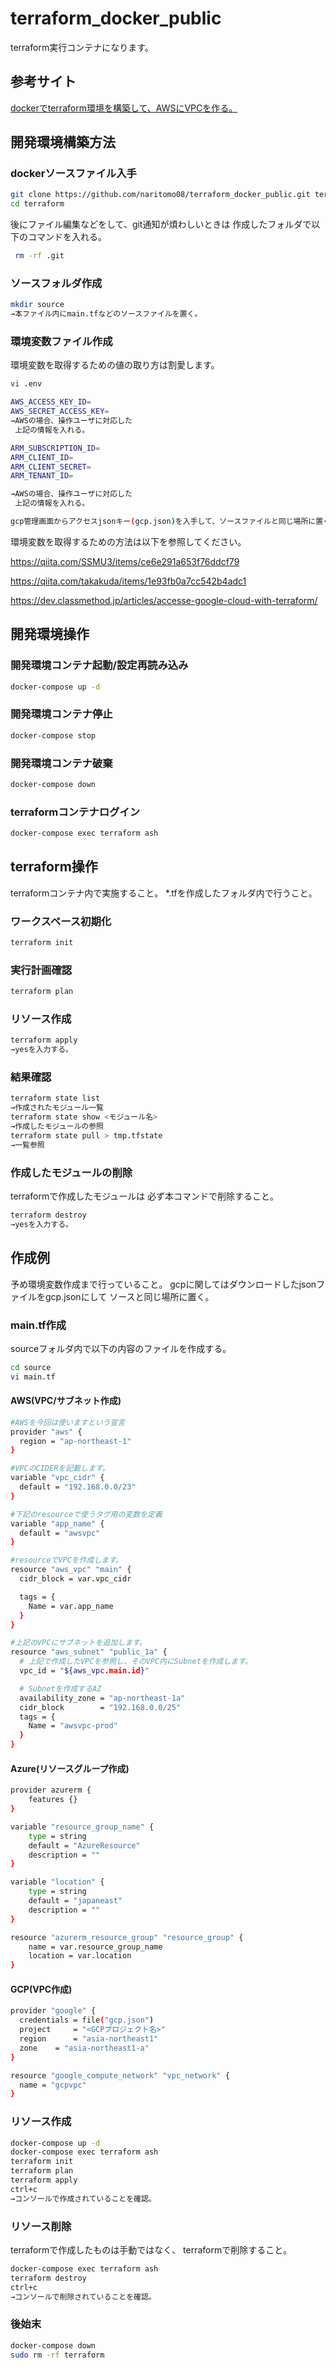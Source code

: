 # terraform_docker_public

terraform実行コンテナになります。

## 参考サイト

[dockerでterraform環境を構築して、AWSにVPCを作る。](https://syoblog.com/terraform-environment/)

## 開発環境構築方法

### dockerソースファイル入手

```bash
git clone https://github.com/naritomo08/terraform_docker_public.git terraform
cd terraform
```

後にファイル編集などをして、git通知が煩わしいときは
作成したフォルダで以下のコマンドを入れる。

```bash
 rm -rf .git
```

### ソースフォルダ作成

```bash
mkdir source
→本ファイル内にmain.tfなどのソースファイルを置く。
```

### 環境変数ファイル作成

環境変数を取得するための値の取り方は割愛します。

```bash
vi .env

AWS_ACCESS_KEY_ID=
AWS_SECRET_ACCESS_KEY=
→AWSの場合、操作ユーザに対応した
 上記の情報を入れる。

ARM_SUBSCRIPTION_ID=
ARM_CLIENT_ID=
ARM_CLIENT_SECRET=
ARM_TENANT_ID=

→AWSの場合、操作ユーザに対応した
 上記の情報を入れる。

gcp管理画面からアクセスjsonキー(gcp.json)を入手して、ソースファイルと同じ場所に置く
```

環境変数を取得するための方法は以下を参照してください。

https://qiita.com/SSMU3/items/ce6e291a653f76ddcf79

https://qiita.com/takakuda/items/1e93fb0a7cc542b4adc1

https://dev.classmethod.jp/articles/accesse-google-cloud-with-terraform/

## 開発環境操作

### 開発環境コンテナ起動/設定再読み込み

```bash
docker-compose up -d
```

### 開発環境コンテナ停止

```bash
docker-compose stop
```

### 開発環境コンテナ破棄

```bash
docker-compose down
```

### terraformコンテナログイン

```bash
docker-compose exec terraform ash
```

## terraform操作

terraformコンテナ内で実施すること。
*.tfを作成したフォルダ内で行うこと。

### ワークスペース初期化

```bash
terraform init
```

### 実行計画確認

```bash
terraform plan
```

### リソース作成

```bash
terraform apply
→yesを入力する。
```

### 結果確認

```bash
terraform state list
→作成されたモジュール一覧
terraform state show <モジュール名>
→作成したモジュールの参照
terraform state pull > tmp.tfstate
→一覧参照
```

### 作成したモジュールの削除

terraformで作成したモジュールは
必ず本コマンドで削除すること。

```bash
terraform destroy
→yesを入力する。
```

## 作成例

予め環境変数作成まで行っていること。
gcpに関してはダウンロードしたjsonファイルをgcp.jsonにして
ソースと同じ場所に置く。

### main.tf作成

sourceフォルダ内で以下の内容のファイルを作成する。

```bash
cd source
vi main.tf
```

#### AWS(VPC/サブネット作成)

```bash
#AWSを今回は使いますという宣言
provider "aws" {
  region = "ap-northeast-1"
}

#VPCのCIDERを記載します。
variable "vpc_cidr" {
  default = "192.168.0.0/23"
}

#下記のresourceで使うタグ用の変数を定義
variable "app_name" {
  default = "awsvpc"
}

#resourceでVPCを作成します。
resource "aws_vpc" "main" {
  cidr_block = var.vpc_cidr

  tags = {
    Name = var.app_name
  }
}

#上記のVPCにサブネットを追加します。
resource "aws_subnet" "public_1a" {
  # 上記で作成したVPCを参照し、そのVPC内にSubnetを作成します。
  vpc_id = "${aws_vpc.main.id}"

  # Subnetを作成するAZ
  availability_zone = "ap-northeast-1a"
  cidr_block        = "192.168.0.0/25"
  tags = {
    Name = "awsvpc-prod"
  }
}
```

#### Azure(リソースグループ作成)

```bash
provider azurerm {
    features {}
}

variable "resource_group_name" {
    type = string
    default = "AzureResource"
    description = ""
}

variable "location" {
    type = string
    default = "japaneast"
    description = ""
}

resource "azurerm_resource_group" "resource_group" {
    name = var.resource_group_name
    location = var.location
}
```

#### GCP(VPC作成)

```bash
provider "google" {
  credentials = file("gcp.json")
  project     = "<GCPプロジェクト名>"
  region      = "asia-northeast1"
  zone    = "asia-northeast1-a"
}

resource "google_compute_network" "vpc_network" {
  name = "gcpvpc"
}

```

### リソース作成

```bash
docker-compose up -d
docker-compose exec terraform ash
terraform init
terraform plan
terraform apply
ctrl+c
→コンソールで作成されていることを確認。
```

### リソース削除

terraformで作成したものは手動ではなく、
terraformで削除すること。

```bash
docker-compose exec terraform ash
terraform destroy
ctrl+c
→コンソールで削除されていることを確認。
```

### 後始末

```bash
docker-compose down
sudo rm -rf terraform
```
